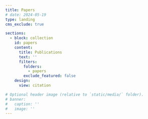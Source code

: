 ```yaml
---
title: Papers
# date: 2024-05-19
type: landing
cms_exclude: true

sections:
  - block: collection
    id: papers
    content:
      title: Publications
      text: ''
      filters:
        folders:
          - papers
        exclude_featured: false
    design:
      view: citation

# Optional header image (relative to `static/media/` folder).
# banner:
#   caption: ''
#   image: ''
---
```

